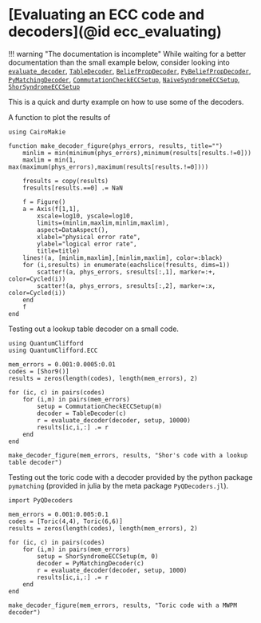 # [Evaluating an ECC code and decoders](@id ecc_evaluating)

!!! warning "The documentation is incomplete"
    While waiting for a better documentation than the small example below, consider looking into [`evaluate_decoder`](@ref), [`TableDecoder`](@ref), [`BeliefPropDecoder`](@ref), [`PyBeliefPropDecoder`](@ref), [`PyMatchingDecoder`](@ref), [`CommutationCheckECCSetup`](@ref), [`NaiveSyndromeECCSetup`](@ref), [`ShorSyndromeECCSetup`](@ref)

This is a quick and durty example on how to use some of the decoders.

A function to plot the results of 

```@example decoderexample
using CairoMakie

function make_decoder_figure(phys_errors, results, title="")
    minlim = min(minimum(phys_errors),minimum(results[results.!=0]))
    maxlim = min(1, max(maximum(phys_errors),maximum(results[results.!=0])))

    fresults = copy(results)
    fresults[results.==0] .= NaN

    f = Figure()
    a = Axis(f[1,1],
        xscale=log10, yscale=log10,
        limits=(minlim,maxlim,minlim,maxlim),
        aspect=DataAspect(),
        xlabel="physical error rate",
        ylabel="logical error rate",
        title=title)
    lines!(a, [minlim,maxlim],[minlim,maxlim], color=:black)
    for (i,sresults) in enumerate(eachslice(fresults, dims=1))
        scatter!(a, phys_errors, sresults[:,1], marker=:+, color=Cycled(i))
        scatter!(a, phys_errors, sresults[:,2], marker=:x, color=Cycled(i))
    end
    f
end
```

Testing out a lookup table decoder on a small code.

```@example decoderexample
using QuantumClifford
using QuantumClifford.ECC

mem_errors = 0.001:0.0005:0.01
codes = [Shor9()]
results = zeros(length(codes), length(mem_errors), 2)

for (ic, c) in pairs(codes)
    for (i,m) in pairs(mem_errors)
        setup = CommutationCheckECCSetup(m)
        decoder = TableDecoder(c)
        r = evaluate_decoder(decoder, setup, 10000)
        results[ic,i,:] .= r
    end
end

make_decoder_figure(mem_errors, results, "Shor's code with a lookup table decoder")
```

Testing out the toric code with a decoder provided by the python package `pymatching` (provided in julia by the meta package `PyQDecoders.jl`).

```@example decoderexample
import PyQDecoders

mem_errors = 0.001:0.005:0.1
codes = [Toric(4,4), Toric(6,6)]
results = zeros(length(codes), length(mem_errors), 2)

for (ic, c) in pairs(codes)
    for (i,m) in pairs(mem_errors)
        setup = ShorSyndromeECCSetup(m, 0)
        decoder = PyMatchingDecoder(c)
        r = evaluate_decoder(decoder, setup, 1000)
        results[ic,i,:] .= r
    end
end

make_decoder_figure(mem_errors, results, "Toric code with a MWPM decoder")
```